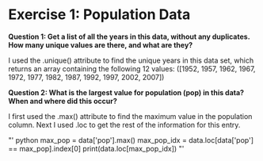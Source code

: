 # Exercise 1: Population Data
 
**Question 1: Get a list of all the years in this data, without any duplicates. How many unique values are there, and what are they?**

I used the .unique() attribute to find the unique years in this data set, which returns an array containing the following 12 values: 
([1952, 1957, 1962, 1967, 1972, 1977, 1982, 1987, 1992, 1997, 2002, 2007]) 

**Question 2: What is the largest value for population (pop) in this data? When and where did this occur?**

I first used the .max() attribute to find the maximum value in the population column. Next I used .loc to get the rest of the information for this entry. 

"' python
max_pop = data['pop'].max()
max_pop_idx = data.loc[data['pop'] == max_pop].index[0]
print(data.loc[max_pop_idx])
"'
